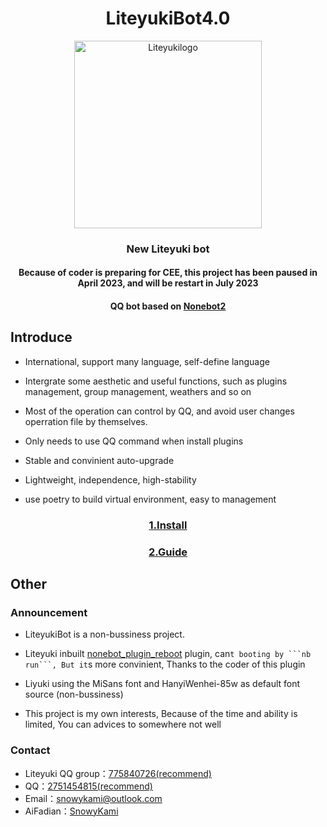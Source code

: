 <div align="center">

# LiteyukiBot4.0

<img src="https://gitee.com/snowykami/liteyuki-resource/raw/master/liteyuki_logo.png" width=300 alt="Liteyukilogo">

### New Liteyuki bot
 
####  **Because of coder is preparing for CEE, this project has been paused in April 2023, and will be restart in July 2023** 

#### QQ bot based on [Nonebot2](https://v2.nonebot.dev/) 

</div>

## Introduce

- International, support many language, self-define language

- Intergrate some aesthetic and useful functions, such as plugins management, group management, weathers and so on

- Most of the operation can control by QQ, and avoid user changes operration file by themselves.

- Only needs to use QQ command when install plugins

- Stable and convinient auto-upgrade

- Lightweight, independence, high-stability

- use poetry to build virtual environment, easy to management


<div align="center">

### [1.Install](src/docs/install.md)

### [2.Guide](src/docs/usage.md)

</div>


## Other
### Announcement
- LiteyukiBot is a non-bussiness project.

- Liteyuki inbuilt [nonebot_plugin_reboot](https://github.com/18870/nonebot-plugin-reboot) plugin, can`t booting by ```nb run```, But it`s more convinient, Thanks to the coder of this plugin

- Liyuki using the MiSans font and HanyiWenhei-85w as default font source (non-bussiness)

- This project is my own interests, Because of the time and ability is limited, You can advices to somewhere not well
### Contact

- Liteyuki QQ group：[775840726(recommend)](https://jq.qq.com/?_wv=1027&k=AkaMlHVt)
- QQ：[2751454815(recommend)](https://qm.qq.com/cgi-bin/qm/qr?k=3RVhi_oPP2Yq-uhb0mHW1tipHcy8S8y8&noverify=0&personal_qrcode_source=4)
- Email：snowykami@outlook.com
- AiFadian：[SnowyKami](https://afdian.net/a/snowykami)
